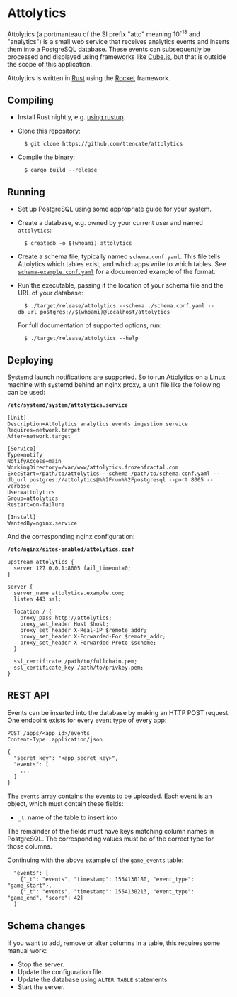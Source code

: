 Attolytics
==========

Attolytics (a portmanteau of the SI prefix "atto" meaning 10<sup>-18</sup> and
"analytics") is a small web service that receives analytics events and inserts
them into a PostgreSQL database. These events can subsequently be processed and
displayed using frameworks like [Cube.js](https://cube.dev/), but that is
outside the scope of this application.

Attolytics is written in [Rust](https://rust-lang.org/) using the
[Rocket](https://rocket.rs/) framework.

Compiling
---------

* Install Rust nightly, e.g.
  [using rustup](https://www.rust-lang.org/tools/install).

* Clone this repository:

        $ git clone https://github.com/ttencate/attolytics

* Compile the binary:

        $ cargo build --release

Running
-------

* Set up PostgreSQL using some appropriate guide for your system.

* Create a database, e.g. owned by your current user and named `attolytics`:

        $ createdb -o $(whoami) attolytics

* Create a schema file, typically named `schema.conf.yaml`. This file tells
  Attolytics which tables exist, and which apps write to which tables. See
  [`schema-example.conf.yaml`](schema-example.conf.yaml) for a documented
  example of the format.

* Run the executable, passing it the location of your schema file and the URL
  of your database:

        $ ./target/release/attolytics --schema ./schema.conf.yaml --db_url postgres://$(whoami)@localhost/attolytics

  For full documentation of supported options, run:

        $ ./target/release/attolytics --help

Deploying
---------

Systemd launch notifications are supported. So to run Attolytics on a Linux
machine with systemd behind an nginx proxy, a unit file like the following can
be used:

**`/etc/systemd/system/attolytics.service`**

    [Unit]
    Description=Attolytics analytics events ingestion service
    Requires=network.target
    After=network.target

    [Service]
    Type=notify
    NotifyAccess=main
    WorkingDirectory=/var/www/attolytics.frozenfractal.com
    ExecStart=/path/to/attolytics --schema /path/to/schema.conf.yaml --db_url postgres://attolytics@%%2Frun%%2Fpostgresql --port 8005 --verbose
    User=attolytics
    Group=attolytics
    Restart=on-failure

    [Install]
    WantedBy=nginx.service

And the corresponding nginx configuration:

**`/etc/nginx/sites-enabled/attolytics.conf`**

    upstream attolytics {
      server 127.0.0.1:8005 fail_timeout=0;
    }

    server {
      server_name attolytics.example.com;
      listen 443 ssl;

      location / {
        proxy_pass http://attolytics;
        proxy_set_header Host $host;
        proxy_set_header X-Real-IP $remote_addr;
        proxy_set_header X-Forwarded-For $remote_addr;
        proxy_set_header X-Forwarded-Proto $scheme;
      }

      ssl_certificate /path/to/fullchain.pem;
      ssl_certificate_key /path/to/privkey.pem;
    }

REST API
--------

Events can be inserted into the database by making an HTTP POST request. One
endpoint exists for every event type of every app:

    POST /apps/<app_id>/events
    Content-Type: application/json

    {
      "secret_key": "<app_secret_key>",
      "events": [
        ...
      ]
    }

The `events` array contains the events to be uploaded. Each event is an object,
which must contain these fields:

* `_t`: name of the table to insert into

The remainder of the fields must have keys matching column names in PostgreSQL.
The corresponding values must be of the correct type for those columns.

Continuing with the above example of the `game_events` table:

      "events": [
        {"_t": "events", "timestamp": 1554130180, "event_type": "game_start"},
        {"_t": "events", "timestamp": 1554130213, "event_type": "game_end", "score": 42}
      ]

Schema changes
--------------

If you want to add, remove or alter columns in a table, this requires some
manual work:

* Stop the server.
* Update the configuration file.
* Update the database using `ALTER TABLE` statements.
* Start the server.

